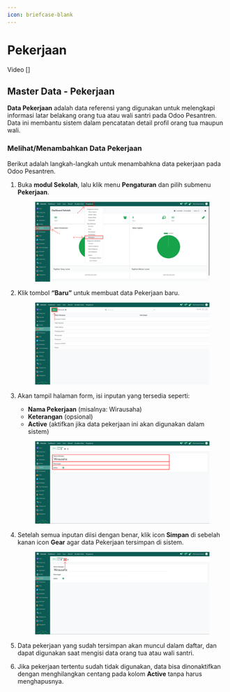 ```yaml
---
icon: briefcase-blank
---
```


# Pekerjaan

Video \[]

## Master Data - Pekerjaan

**Data Pekerjaan** adalah data referensi yang digunakan untuk melengkapi informasi latar belakang orang tua atau wali santri pada Odoo Pesantren. Data ini membantu sistem dalam pencatatan detail profil orang tua maupun wali.

### Melihat/Menambahkan Data Pekerjaan

Berikut adalah langkah-langkah untuk menambahkna data pekerjaan pada Odoo Pesantren.

1.  Buka **modul Sekolah**, lalu klik menu **Pengaturan** dan pilih submenu **Pekerjaan**.

    <figure><img src="../../.gitbook/assets/images-250.png" alt=""><figcaption></figcaption></figure>


2.  Klik tombol **“Baru”** untuk membuat data Pekerjaan baru.

    <figure><img src="../../.gitbook/assets/images-251.png" alt=""><figcaption></figcaption></figure>


3.  Akan tampil halaman form, isi inputan yang tersedia seperti:

    * **Nama Pekerjaan** (misalnya: Wirausaha)
    * **Keterangan** (opsional)
    * **Active** (aktifkan jika data pekerjaan ini akan digunakan dalam sistem)

    <figure><img src="../../.gitbook/assets/images-252.png" alt=""><figcaption></figcaption></figure>


4.  Setelah semua inputan diisi dengan benar, klik icon **Simpan** di sebelah kanan icon **Gear** agar data Pekerjaan tersimpan di sistem.

    <figure><img src="../../.gitbook/assets/images-253.png" alt=""><figcaption></figcaption></figure>


5. Data pekerjaan yang sudah tersimpan akan muncul dalam daftar, dan dapat digunakan saat mengisi data orang tua atau wali santri.
6. Jika pekerjaan tertentu sudah tidak digunakan, data bisa dinonaktifkan dengan menghilangkan centang pada kolom **Active** tanpa harus menghapusnya.
